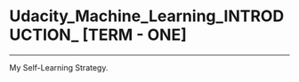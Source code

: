 # Udacity_Machine_Learning_INTRODUCTION_  [TERM - ONE]

------------------------------------------------------------------------
My Self-Learning Strategy.
